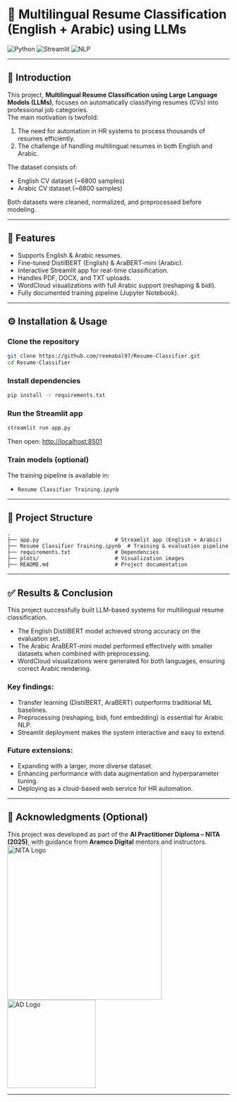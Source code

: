 # 🧠 Multilingual Resume Classification (English + Arabic) using LLMs  

![Python](https://img.shields.io/badge/Python-3.9-blue)
![Streamlit](https://img.shields.io/badge/Streamlit-App-red)
![NLP](https://img.shields.io/badge/NLP-LLM-green)

---

## 📌 Introduction  
This project, **Multilingual Resume Classification using Large Language Models (LLMs)**, focuses on automatically classifying resumes (CVs) into professional job categories.  
The main motivation is twofold:  
1. The need for automation in HR systems to process thousands of resumes efficiently.  
2. The challenge of handling multilingual resumes in both English and Arabic.  

The dataset consists of:  
- English CV dataset (~6800 samples)  
- Arabic CV dataset (~6800 samples)  

Both datasets were cleaned, normalized, and preprocessed before modeling.  

---

## 🚀 Features  
- Supports English & Arabic resumes.  
- Fine-tuned DistilBERT (English) & AraBERT-mini (Arabic).  
- Interactive Streamlit app for real-time classification.  
- Handles PDF, DOCX, and TXT uploads.  
- WordCloud visualizations with full Arabic support (reshaping & bidi).  
- Fully documented training pipeline (Jupyter Notebook).  

---

## ⚙️ Installation & Usage  

### Clone the repository  
```bash
git clone https://github.com/reemabal97/Resume-Classifier.git
cd Resume-Classifier
```

### Install dependencies  
```bash
pip install -r requirements.txt
```

### Run the Streamlit app  
```bash
streamlit run app.py
```
Then open: [http://localhost:8501](http://localhost:8501)  

### Train models (optional)  
The training pipeline is available in:  
- `Resume Classifier Training.ipynb`  

---

## 📂 Project Structure  
```plaintext
.
├── app.py                        # Streamlit app (English + Arabic)
├── Resume Classifier Training.ipynb  # Training & evaluation pipeline
├── requirements.txt              # Dependencies
├── plots/                        # Visualization images
├── README.md                     # Project documentation
```

---


## ✅ Results & Conclusion  
This project successfully built LLM-based systems for multilingual resume classification.  

- The English DistilBERT model achieved strong accuracy on the evaluation set.  
- The Arabic AraBERT-mini model performed effectively with smaller datasets when combined with preprocessing.  
- WordCloud visualizations were generated for both languages, ensuring correct Arabic rendering.  

### Key findings:  
- Transfer learning (DistilBERT, AraBERT) outperforms traditional ML baselines.  
- Preprocessing (reshaping, bidi, font embedding) is essential for Arabic NLP.  
- Streamlit deployment makes the system interactive and easy to extend.  

### Future extensions:  
- Expanding with a larger, more diverse dataset.  
- Enhancing performance with data augmentation and hyperparameter tuning.  
- Deploying as a cloud-based web service for HR automation.  

---

## 🙏 Acknowledgments (Optional)  
This project was developed as part of the **AI Practitioner Diploma – NITA (2025)**, with guidance from **Aramco Digital** mentors and instructors.  
<img src="https://saudipedia.com/en/saudipediaen/uploads/images/2024/07/24/97286.jpg" alt="NITA Logo" width="350"/>
<img src="https://www.al-madina.com/uploads/images/2025/04/24/2406064.png" alt="AD Logo" width="200"/>

---
